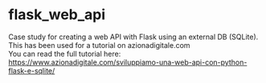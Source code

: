 # flask_web_api
Case study for creating a web API with Flask using an external DB (SQLite).
This has been used for a tutorial on azionadigitale.com<br>
You can read the full tutorial here: https://www.azionadigitale.com/sviluppiamo-una-web-api-con-python-flask-e-sqlite/
